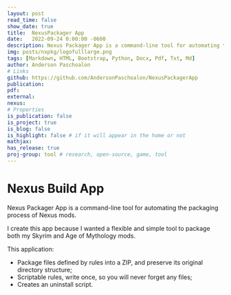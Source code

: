 ```yaml
---
layout: post
read_time: false
show_date: true
title:  NexusPackager App
date:   2022-09-24 0:00:00 -0600
description: Nexus Packager App is a command-line tool for automating the packaging process of Nexus mods.
img: posts/nxpkg/logofulllarge.png
tags: [Markdown, HTML, Bootstrap, Python, Docx, Pdf, Txt, Md]
author: Anderson Paschoalon
# Links
github: https://github.com/AndersonPaschoalon/NexusPackagerApp
publication: 
pdf: 
external:
nexus: 
# Properties
is_publication: false
is_project: true
is_blog: false
is_highlight: false # if it will appear in the home or not
mathjax: 
has_release: true
proj-group: tool # research, open-source, game, tool 
---
```


# Nexus Build App

Nexus Packager App is a command-line tool for automating the packaging process of Nexus mods.

I create this app because I wanted a flexible and simple tool to package both my Skyrim and Age of Mythology mods.

This application:

* Package files defined by rules into a ZIP, and preserve its original directory structure;
* Scriptable rules, write once, so you will never forget any files;
* Creates an uninstall script. 






